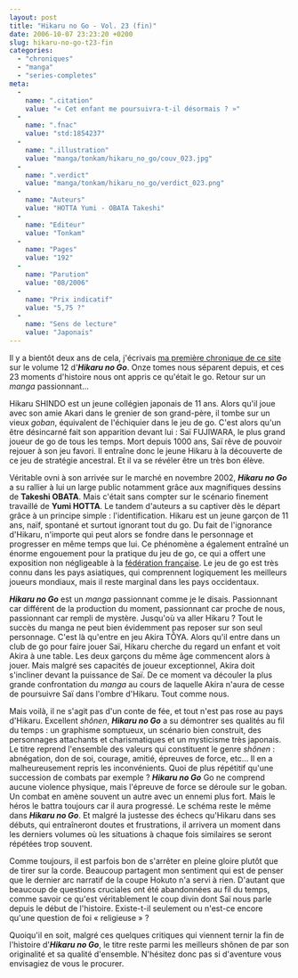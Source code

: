 ```yaml
---
layout: post
title: "Hikaru no Go - Vol. 23 (fin)"
date: 2006-10-07 23:23:20 +0200
slug: hikaru-no-go-t23-fin
categories:
  - "chroniques"
  - "manga"
  - "series-completes"
meta:
  -
    name: ".citation"
    value: "« Cet enfant me poursuivra-t-il désormais ? »"
  -
    name: ".fnac"
    value: "std:1854237"
  -
    name: ".illustration"
    value: "manga/tonkam/hikaru_no_go/couv_023.jpg"
  -
    name: ".verdict"
    value: "manga/tonkam/hikaru_no_go/verdict_023.png"
  -
    name: "Auteurs"
    value: "HOTTA Yumi - OBATA Takeshi"
  -
    name: "Editeur"
    value: "Tonkam"
  -
    name: "Pages"
    value: "192"
  -
    name: "Parution"
    value: "08/2006"
  -
    name: "Prix indicatif"
    value: "5,75 ?"
  -
    name: "Sens de lecture"
    value: "Japonais"
---
```


Il y a bientôt deux ans de cela, j'écrivais [ma première chronique de ce site](http://www.mangaleera.com/index.php/2) sur le volume 12 d'**_Hikaru no Go_**. Onze tomes nous séparent depuis, et ces 23 moments d'histoire nous ont appris ce qu'était le go. Retour sur un _manga_ passionnant...

Hikaru SHINDO est un jeune collégien japonais de 11 ans. Alors qu'il joue avec son amie Akari dans le grenier de son grand-père, il tombe sur un vieux _goban_, équivalent de l'échiquier dans le jeu de go. C'est alors qu'un être désincarné fait son apparition devant lui : Saï FUJIWARA, le plus grand joueur de go de tous les temps. Mort depuis 1000 ans, Saï rêve de pouvoir rejouer à son jeu favori. Il entraîne donc le jeune Hikaru à la découverte de ce jeu de stratégie ancestral. Et il va se révéler être un très bon élève.

Véritable ovni à son arrivée sur le marché en novembre 2002, **_Hikaru no Go_** a su rallier à lui un large public notamment grâce aux magnifiques dessins de **Takeshi OBATA**. Mais c'était sans compter sur le scénario finement travaillé de **Yumi HOTTA**. Le tandem d'auteurs a su captiver dès le départ grâce à un principe simple : l'identification. Hikaru est un jeune garçon de 11 ans, naïf, spontané et surtout ignorant tout du go. Du fait de l'ignorance d'Hikaru, n'importe qui peut alors se fondre dans le personnage et progresser en même temps que lui. Ce phénomène a également entraîné un énorme engouement pour la pratique du jeu de go, ce qui a offert une exposition non négligeable à la [fédération française](http://ffg.jeudego.org). Le jeu de go est très connu dans les pays asiatiques, qui comprennent logiquement les meilleurs joueurs mondiaux, mais il reste marginal dans les pays occidentaux.

**_Hikaru no Go_** est un _manga_ passionnant comme je le disais. Passionnant car différent de la production du moment, passionnant car proche de nous, passionnant car rempli de mystère. Jusqu'où va aller Hikaru ? Tout le succès du manga ne peut bien évidemment pas reposer sur son seul personnage. C'est là qu'entre en jeu Akira TÔYA. Alors qu'il entre dans un club de go pour faire jouer Saï, Hikaru cherche du regard un enfant et voit Akira à une table. Les deux garçons du même âge commencent alors à jouer. Mais malgré ses capacités de joueur exceptionnel, Akira doit s'incliner devant la puissance de Saï. De ce moment va découler la plus grande confrontation du _manga_ au cours de laquelle Akira n'aura de cesse de poursuivre Saï dans l'ombre d'Hikaru. Tout comme nous.

Mais voilà, il ne s'agit pas d'un conte de fée, et tout n'est pas rose au pays d'Hikaru. Excellent _shônen_, **_Hikaru no Go_** a su démontrer ses qualités au fil du temps : un graphisme somptueux, un scénario bien construit, des personnages attachants et charismatiques et un mysticisme très japonais. Le titre reprend l'ensemble des valeurs qui constituent le genre _shônen_ : abnégation, don de soi, courage, amitié, épreuves de force, etc... Il en a malheureusement repris les inconvénients. Quoi de plus répétitif qu'une succession de combats par exemple ? **_Hikaru no Go_** Go ne comprend aucune violence physique, mais l'épreuve de force se déroule sur le goban. Un combat en amène souvent un autre avec un ennemi plus fort. Mais le héros le battra toujours car il aura progressé. Le schéma reste le même dans **_Hikaru no Go_**. Et malgré la justesse des échecs qu'Hikaru dans ses débuts, qui entraîneront doutes et frustrations, il arrivera un moment dans les derniers volumes où les situations à chaque fois similaires se seront répétées trop souvent.

Comme toujours, il est parfois bon de s'arrêter en pleine gloire plutôt que de tirer sur la corde. Beaucoup partagent mon sentiment qui est de penser que le dernier arc narratif de la coupe Hokuto n'a servi à rien. D'autant que beaucoup de questions cruciales ont été abandonnées au fil du temps, comme savoir ce qu'est véritablement le coup divin dont Saï nous parle depuis le début de l'histoire. Existe-t-il seulement ou n'est-ce encore qu'une question de foi « religieuse » ?

Quoiqu'il en soit, malgré ces quelques critiques qui viennent ternir la fin de l'histoire d'**_Hikaru no Go_**, le titre reste parmi les meilleurs shônen de par son originalité et sa qualité d'ensemble. N'hésitez donc pas si d'aventure vous envisagiez de vous le procurer.